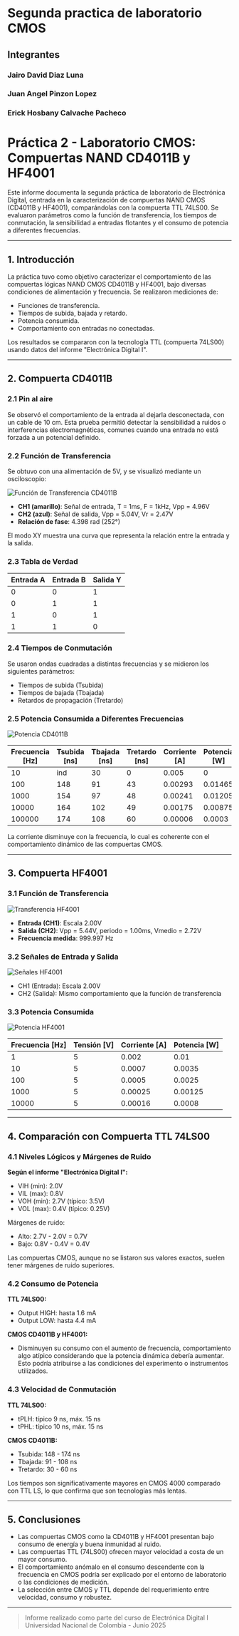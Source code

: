 # Segunda practica de laboratorio CMOS

## Integrantes

### Jairo David Diaz Luna

### Juan Angel Pinzon Lopez

### Erick Hosbany Calvache Pacheco
# Práctica 2 - Laboratorio CMOS: Compuertas NAND CD4011B y HF4001

Este informe documenta la segunda práctica de laboratorio de Electrónica Digital, centrada en la caracterización de compuertas NAND CMOS (CD4011B y HF4001), comparándolas con la compuerta TTL 74LS00. Se evaluaron parámetros como la función de transferencia, los tiempos de conmutación, la sensibilidad a entradas flotantes y el consumo de potencia a diferentes frecuencias.

---

## 1. Introducción

La práctica tuvo como objetivo caracterizar el comportamiento de las compuertas lógicas NAND CMOS CD4011B y HF4001, bajo diversas condiciones de alimentación y frecuencia. Se realizaron mediciones de:
- Funciones de transferencia.
- Tiempos de subida, bajada y retardo.
- Potencia consumida.
- Comportamiento con entradas no conectadas.

Los resultados se compararon con la tecnología TTL (compuerta 74LS00) usando datos del informe "Electrónica Digital I".

---

## 2. Compuerta CD4011B

### 2.1 Pin al aire
Se observó el comportamiento de la entrada al dejarla desconectada, con un cable de 10 cm. Esta prueba permitió detectar la sensibilidad a ruidos o interferencias electromagnéticas, comunes cuando una entrada no está forzada a un potencial definido.

### 2.2 Función de Transferencia
Se obtuvo con una alimentación de 5V, y se visualizó mediante un osciloscopio:

![Función de Transferencia CD4011B](lab-02/imagenes/transferencia_cd4011b.png)

- **CH1 (amarillo)**: Señal de entrada, T = 1ms, F = 1kHz, Vpp = 4.96V
- **CH2 (azul)**: Señal de salida, Vpp = 5.04V, Vr = 2.47V
- **Relación de fase**: 4.398 rad (252°)

El modo XY muestra una curva que representa la relación entre la entrada y la salida.

### 2.3 Tabla de Verdad

| Entrada A | Entrada B | Salida Y |
|-----------|-----------|-----------|
| 0         | 0         | 1         |
| 0         | 1         | 1         |
| 1         | 0         | 1         |
| 1         | 1         | 0         |

### 2.4 Tiempos de Conmutación
Se usaron ondas cuadradas a distintas frecuencias y se midieron los siguientes parámetros:
- Tiempos de subida (Tsubida)
- Tiempos de bajada (Tbajada)
- Retardos de propagación (Tretardo)

### 2.5 Potencia Consumida a Diferentes Frecuencias

![Potencia CD4011B](lab-02/imagenes/potencia_cd4011b.png)

| Frecuencia [Hz] | Tsubida [ns] | Tbajada [ns] | Tretardo [ns] | Corriente [A] | Potencia [W] |
|-----------------|---------------|---------------|----------------|----------------|----------------|
| 10              | ind           | 30            | 0              | 0.005          | 0              |
| 100             | 148           | 91            | 43             | 0.00293        | 0.01465        |
| 1000            | 154           | 97            | 48             | 0.00241        | 0.01205        |
| 10000           | 164           | 102           | 49             | 0.00175        | 0.00875        |
| 100000          | 174           | 108           | 60             | 0.00006        | 0.0003         |

La corriente disminuye con la frecuencia, lo cual es coherente con el comportamiento dinámico de las compuertas CMOS.

---

## 3. Compuerta HF4001

### 3.1 Función de Transferencia

![Transferencia HF4001](lab-02/imagenes/transferencia_hf4001.png)

- **Entrada (CH1)**: Escala 2.00V
- **Salida (CH2)**: Vpp = 5.44V, periodo = 1.00ms, Vmedio = 2.72V
- **Frecuencia medida**: 999.997 Hz

### 3.2 Señales de Entrada y Salida

![Señales HF4001](lab-02/imagenes/señales_hf4001.png)

- CH1 (Entrada): Escala 2.00V
- CH2 (Salida): Mismo comportamiento que la función de transferencia

### 3.3 Potencia Consumida

![Potencia HF4001](lab-02/imagenes/potencia_hf4001.png)

| Frecuencia [Hz] | Tensión [V] | Corriente [A] | Potencia [W] |
|-----------------|-------------|----------------|----------------|
| 1               | 5           | 0.002          | 0.01           |
| 10              | 5           | 0.0007         | 0.0035         |
| 100             | 5           | 0.0005         | 0.0025         |
| 1000            | 5           | 0.00025        | 0.00125        |
| 10000           | 5           | 0.00016        | 0.0008         |

---

## 4. Comparación con Compuerta TTL 74LS00

### 4.1 Niveles Lógicos y Márgenes de Ruido
**Según el informe "Electrónica Digital I":**

- VIH (min): 2.0V
- VIL (max): 0.8V
- VOH (min): 2.7V (típico: 3.5V)
- VOL (max): 0.4V (típico: 0.25V)

Márgenes de ruido:
- Alto: 2.7V - 2.0V = 0.7V
- Bajo: 0.8V - 0.4V = 0.4V

Las compuertas CMOS, aunque no se listaron sus valores exactos, suelen tener márgenes de ruido superiores.

### 4.2 Consumo de Potencia
**TTL 74LS00:**
- Output HIGH: hasta 1.6 mA
- Output LOW: hasta 4.4 mA

**CMOS CD4011B y HF4001:**
- Disminuyen su consumo con el aumento de frecuencia, comportamiento algo atípico considerando que la potencia dinámica debería aumentar. Esto podría atribuirse a las condiciones del experimento o instrumentos utilizados.

### 4.3 Velocidad de Conmutación
**TTL 74LS00:**
- tPLH: típico 9 ns, máx. 15 ns
- tPHL: típico 10 ns, máx. 15 ns

**CMOS CD4011B:**
- Tsubida: 148 - 174 ns
- Tbajada: 91 - 108 ns
- Tretardo: 30 - 60 ns

Los tiempos son significativamente mayores en CMOS 4000 comparado con TTL LS, lo que confirma que son tecnologías más lentas.

---

## 5. Conclusiones

- Las compuertas CMOS como la CD4011B y HF4001 presentan bajo consumo de energía y buena inmunidad al ruido.
- Las compuertas TTL (74LS00) ofrecen mayor velocidad a costa de un mayor consumo.
- El comportamiento anómalo en el consumo descendente con la frecuencia en CMOS podría ser explicado por el entorno de laboratorio o las condiciones de medición.
- La selección entre CMOS y TTL depende del requerimiento entre velocidad, consumo y robustez.

---

> Informe realizado como parte del curso de Electrónica Digital I  
> Universidad Nacional de Colombia - Junio 2025
